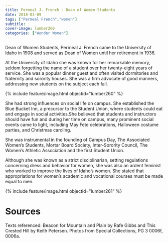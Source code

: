 ```yaml
---
title: Permeal J. French - Dean of Women Students
date: 2018-03-09
tags: ["Permeal French","women"]
subtitle: 
cover-image: lumber260
categories: ["Wonder Women"]
---
```


Dean of Women Students, Permeal J. French came to the University of Idaho in 1908 and served as Dean of Women until her retirement in 1936.

At the University of Idaho she was known for her remarkable memory, seldom forgetting the name of a student over her twenty-eight years of service. She was a popular dinner guest and often visited dormitories and fraternity and sorority houses. She was a firm advocate of good manners, addressing new students on the subject each fall.

{% include feature/image.html objectid="lumber260" %}

She had strong influences on social life on campus. She established the Blue Bucket Inn, a precursor to the Student Union, where students could eat and engage in social activities.She believed that students and instructors should have fun and during her time on campus, many prominent social events came to light, including May Fete celebrations, Halloween costume parties, and Christmas caroling.

She was instrumental in the founding of Campus Day, The Associated Women’s Students, Mortar Board Society, Inter-Sorority Council, The Women’s Athletic Association and the first Student Union.

Although she was known as a strict disciplinarian, setting regulations concerning dress and behavior for women, she was also an ardent feminist who worked to improve the lives of Idaho’s women. She stated that appropriations for women’s academic and vocational courses must be made equal to men.

{% include feature/image.html objectid="lumber261" %}

# Sources

Texts referenced: Beacon for Mountain and Plain by Rafe Gibbs and This Crested Hill by Keith Petersen. Photos from Special Collections, PG 3 0006f, 0006a.